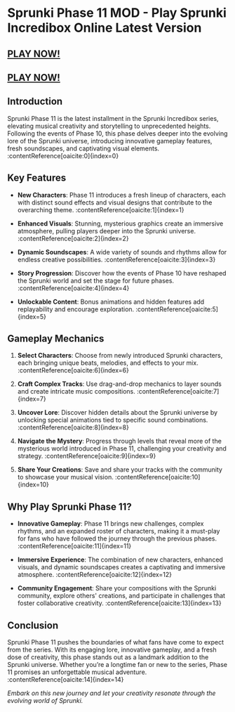 # Sprunki Phase 11 MOD - Play Sprunki Incredibox Online Latest Version

## [PLAY NOW!](https://apkitech.com/)

## [PLAY NOW!](https://modmeme.com/sprunki-incredibox/)

## Introduction

Sprunki Phase 11 is the latest installment in the Sprunki Incredibox series, elevating musical creativity and storytelling to unprecedented heights. Following the events of Phase 10, this phase delves deeper into the evolving lore of the Sprunki universe, introducing innovative gameplay features, fresh soundscapes, and captivating visual elements. :contentReference[oaicite:0]{index=0}

## Key Features

- **New Characters**: Phase 11 introduces a fresh lineup of characters, each with distinct sound effects and visual designs that contribute to the overarching theme. :contentReference[oaicite:1]{index=1}

- **Enhanced Visuals**: Stunning, mysterious graphics create an immersive atmosphere, pulling players deeper into the Sprunki universe. :contentReference[oaicite:2]{index=2}

- **Dynamic Soundscapes**: A wide variety of sounds and rhythms allow for endless creative possibilities. :contentReference[oaicite:3]{index=3}

- **Story Progression**: Discover how the events of Phase 10 have reshaped the Sprunki world and set the stage for future phases. :contentReference[oaicite:4]{index=4}

- **Unlockable Content**: Bonus animations and hidden features add replayability and encourage exploration. :contentReference[oaicite:5]{index=5}

## Gameplay Mechanics

1. **Select Characters**: Choose from newly introduced Sprunki characters, each bringing unique beats, melodies, and effects to your mix. :contentReference[oaicite:6]{index=6}

2. **Craft Complex Tracks**: Use drag-and-drop mechanics to layer sounds and create intricate music compositions. :contentReference[oaicite:7]{index=7}

3. **Uncover Lore**: Discover hidden details about the Sprunki universe by unlocking special animations tied to specific sound combinations. :contentReference[oaicite:8]{index=8}

4. **Navigate the Mystery**: Progress through levels that reveal more of the mysterious world introduced in Phase 11, challenging your creativity and strategy. :contentReference[oaicite:9]{index=9}

5. **Share Your Creations**: Save and share your tracks with the community to showcase your musical vision. :contentReference[oaicite:10]{index=10}

## Why Play Sprunki Phase 11?

- **Innovative Gameplay**: Phase 11 brings new challenges, complex rhythms, and an expanded roster of characters, making it a must-play for fans who have followed the journey through the previous phases. :contentReference[oaicite:11]{index=11}

- **Immersive Experience**: The combination of new characters, enhanced visuals, and dynamic soundscapes creates a captivating and immersive atmosphere. :contentReference[oaicite:12]{index=12}

- **Community Engagement**: Share your compositions with the Sprunki community, explore others' creations, and participate in challenges that foster collaborative creativity. :contentReference[oaicite:13]{index=13}

## Conclusion

Sprunki Phase 11 pushes the boundaries of what fans have come to expect from the series. With its engaging lore, innovative gameplay, and a fresh dose of creativity, this phase stands out as a landmark addition to the Sprunki universe. Whether you’re a longtime fan or new to the series, Phase 11 promises an unforgettable musical adventure. :contentReference[oaicite:14]{index=14}

*Embark on this new journey and let your creativity resonate through the evolving world of Sprunki.*
